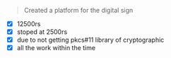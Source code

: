> Created a platform for the digital sign

* [X] 12500rs
* [X] stoped at 2500rs
* [X] due to not getting pkcs#11 library of cryptographic
* [X] all the work within the time

